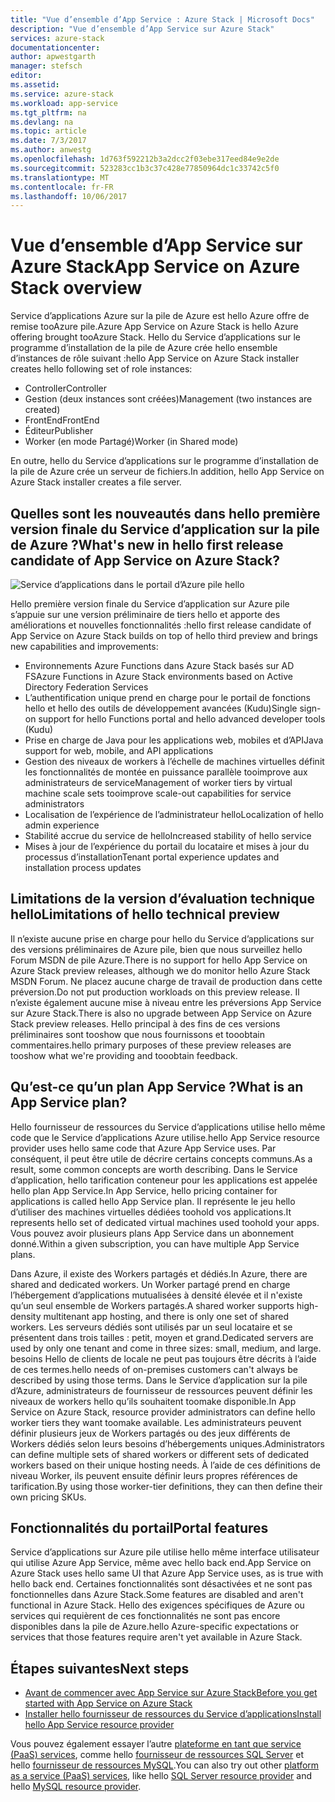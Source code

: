 ```yaml
---
title: "Vue d’ensemble d’App Service : Azure Stack | Microsoft Docs"
description: "Vue d’ensemble d’App Service sur Azure Stack"
services: azure-stack
documentationcenter: 
author: apwestgarth
manager: stefsch
editor: 
ms.assetid: 
ms.service: azure-stack
ms.workload: app-service
ms.tgt_pltfrm: na
ms.devlang: na
ms.topic: article
ms.date: 7/3/2017
ms.author: anwestg
ms.openlocfilehash: 1d763f592212b3a2dcc2f03ebe317eed84e9e2de
ms.sourcegitcommit: 523283cc1b3c37c428e77850964dc1c33742c5f0
ms.translationtype: MT
ms.contentlocale: fr-FR
ms.lasthandoff: 10/06/2017
---
```

# <a name="app-service-on-azure-stack-overview"></a><span data-ttu-id="45424-103">Vue d’ensemble d’App Service sur Azure Stack</span><span class="sxs-lookup"><span data-stu-id="45424-103">App Service on Azure Stack overview</span></span>

<span data-ttu-id="45424-104">Service d’applications Azure sur la pile de Azure est hello Azure offre de remise tooAzure pile.</span><span class="sxs-lookup"><span data-stu-id="45424-104">Azure App Service on Azure Stack is hello Azure offering brought tooAzure Stack.</span></span> <span data-ttu-id="45424-105">Hello du Service d’applications sur le programme d’installation de la pile de Azure crée hello ensemble d’instances de rôle suivant :</span><span class="sxs-lookup"><span data-stu-id="45424-105">hello App Service on Azure Stack installer creates hello following set of role instances:</span></span>

*  <span data-ttu-id="45424-106">Controller</span><span class="sxs-lookup"><span data-stu-id="45424-106">Controller</span></span>
*  <span data-ttu-id="45424-107">Gestion (deux instances sont créées)</span><span class="sxs-lookup"><span data-stu-id="45424-107">Management (two instances are created)</span></span>
*  <span data-ttu-id="45424-108">FrontEnd</span><span class="sxs-lookup"><span data-stu-id="45424-108">FrontEnd</span></span>
*  <span data-ttu-id="45424-109">Éditeur</span><span class="sxs-lookup"><span data-stu-id="45424-109">Publisher</span></span>
*  <span data-ttu-id="45424-110">Worker (en mode Partagé)</span><span class="sxs-lookup"><span data-stu-id="45424-110">Worker (in Shared mode)</span></span>

<span data-ttu-id="45424-111">En outre, hello du Service d’applications sur le programme d’installation de la pile de Azure crée un serveur de fichiers.</span><span class="sxs-lookup"><span data-stu-id="45424-111">In addition, hello App Service on Azure Stack installer creates a file server.</span></span>
    
## <a name="whats-new-in-hello-first-release-candidate-of-app-service-on-azure-stack"></a><span data-ttu-id="45424-112">Quelles sont les nouveautés dans hello première version finale du Service d’application sur la pile de Azure ?</span><span class="sxs-lookup"><span data-stu-id="45424-112">What's new in hello first release candidate of App Service on Azure Stack?</span></span>
![Service d’applications dans le portail d’Azure pile hello][1]

<span data-ttu-id="45424-114">Hello première version finale du Service d’application sur Azure pile s’appuie sur une version préliminaire de tiers hello et apporte des améliorations et nouvelles fonctionnalités :</span><span class="sxs-lookup"><span data-stu-id="45424-114">hello first release candidate of App Service on Azure Stack builds on top of hello third preview and brings new capabilities and improvements:</span></span>

* <span data-ttu-id="45424-115">Environnements Azure Functions dans Azure Stack basés sur AD FS</span><span class="sxs-lookup"><span data-stu-id="45424-115">Azure Functions in Azure Stack environments based on Active Directory Federation Services</span></span> 
* <span data-ttu-id="45424-116">L’authentification unique prend en charge pour le portail de fonctions hello et hello des outils de développement avancées (Kudu)</span><span class="sxs-lookup"><span data-stu-id="45424-116">Single sign-on support for hello Functions portal and hello advanced developer tools (Kudu)</span></span>
* <span data-ttu-id="45424-117">Prise en charge de Java pour les applications web, mobiles et d’API</span><span class="sxs-lookup"><span data-stu-id="45424-117">Java support for web, mobile, and API applications</span></span>
* <span data-ttu-id="45424-118">Gestion des niveaux de workers à l’échelle de machines virtuelles définit les fonctionnalités de montée en puissance parallèle tooimprove aux administrateurs de service</span><span class="sxs-lookup"><span data-stu-id="45424-118">Management of worker tiers by virtual machine scale sets tooimprove scale-out capabilities for service administrators</span></span>
* <span data-ttu-id="45424-119">Localisation de l’expérience de l’administrateur hello</span><span class="sxs-lookup"><span data-stu-id="45424-119">Localization of hello admin experience</span></span>
* <span data-ttu-id="45424-120">Stabilité accrue du service de hello</span><span class="sxs-lookup"><span data-stu-id="45424-120">Increased stability of hello service</span></span>
* <span data-ttu-id="45424-121">Mises à jour de l’expérience du portail du locataire et mises à jour du processus d’installation</span><span class="sxs-lookup"><span data-stu-id="45424-121">Tenant portal experience updates and installation process updates</span></span>

## <a name="limitations-of-hello-technical-preview"></a><span data-ttu-id="45424-122">Limitations de la version d’évaluation technique hello</span><span class="sxs-lookup"><span data-stu-id="45424-122">Limitations of hello technical preview</span></span>

<span data-ttu-id="45424-123">Il n’existe aucune prise en charge pour hello du Service d’applications sur des versions préliminaires de Azure pile, bien que nous surveillez hello Forum MSDN de pile Azure.</span><span class="sxs-lookup"><span data-stu-id="45424-123">There is no support for hello App Service on Azure Stack preview releases, although we do monitor hello Azure Stack MSDN Forum.</span></span> <span data-ttu-id="45424-124">Ne placez aucune charge de travail de production dans cette préversion.</span><span class="sxs-lookup"><span data-stu-id="45424-124">Do not put production workloads on this preview release.</span></span> <span data-ttu-id="45424-125">Il n’existe également aucune mise à niveau entre les préversions App Service sur Azure Stack.</span><span class="sxs-lookup"><span data-stu-id="45424-125">There is also no upgrade between App Service on Azure Stack preview releases.</span></span> <span data-ttu-id="45424-126">Hello principal à des fins de ces versions préliminaires sont tooshow que nous fournissons et tooobtain commentaires.</span><span class="sxs-lookup"><span data-stu-id="45424-126">hello primary purposes of these preview releases are tooshow what we're providing and tooobtain feedback.</span></span> 

## <a name="what-is-an-app-service-plan"></a><span data-ttu-id="45424-127">Qu’est-ce qu’un plan App Service ?</span><span class="sxs-lookup"><span data-stu-id="45424-127">What is an App Service plan?</span></span>

<span data-ttu-id="45424-128">Hello fournisseur de ressources du Service d’applications utilise hello même code que le Service d’applications Azure utilise.</span><span class="sxs-lookup"><span data-stu-id="45424-128">hello App Service resource provider uses hello same code that Azure App Service uses.</span></span> <span data-ttu-id="45424-129">Par conséquent, il peut être utile de décrire certains concepts communs.</span><span class="sxs-lookup"><span data-stu-id="45424-129">As a result, some common concepts are worth describing.</span></span> <span data-ttu-id="45424-130">Dans le Service d’application, hello tarification conteneur pour les applications est appelée hello plan App Service.</span><span class="sxs-lookup"><span data-stu-id="45424-130">In App Service, hello pricing container for applications is called hello App Service plan.</span></span> <span data-ttu-id="45424-131">Il représente le jeu hello d’utiliser des machines virtuelles dédiées toohold vos applications.</span><span class="sxs-lookup"><span data-stu-id="45424-131">It represents hello set of dedicated virtual machines used toohold your apps.</span></span> <span data-ttu-id="45424-132">Vous pouvez avoir plusieurs plans App Service dans un abonnement donné.</span><span class="sxs-lookup"><span data-stu-id="45424-132">Within a given subscription, you can have multiple App Service plans.</span></span> 

<span data-ttu-id="45424-133">Dans Azure, il existe des Workers partagés et dédiés.</span><span class="sxs-lookup"><span data-stu-id="45424-133">In Azure, there are shared and dedicated workers.</span></span> <span data-ttu-id="45424-134">Un Worker partagé prend en charge l’hébergement d’applications mutualisées à densité élevée et il n'existe qu’un seul ensemble de Workers partagés.</span><span class="sxs-lookup"><span data-stu-id="45424-134">A shared worker supports high-density multitenant app hosting, and there is only one set of shared workers.</span></span> <span data-ttu-id="45424-135">Les serveurs dédiés sont utilisés par un seul locataire et se présentent dans trois tailles : petit, moyen et grand.</span><span class="sxs-lookup"><span data-stu-id="45424-135">Dedicated servers are used by only one tenant and come in three sizes: small, medium, and large.</span></span> <span data-ttu-id="45424-136">besoins Hello de clients de locale ne peut pas toujours être décrits à l’aide de ces termes.</span><span class="sxs-lookup"><span data-stu-id="45424-136">hello needs of on-premises customers can't always be described by using those terms.</span></span> <span data-ttu-id="45424-137">Dans le Service d’application sur la pile d’Azure, administrateurs de fournisseur de ressources peuvent définir les niveaux de workers hello qu’ils souhaitent toomake disponible.</span><span class="sxs-lookup"><span data-stu-id="45424-137">In App Service on Azure Stack, resource provider administrators can define hello worker tiers they want toomake available.</span></span> <span data-ttu-id="45424-138">Les administrateurs peuvent définir plusieurs jeux de Workers partagés ou des jeux différents de Workers dédiés selon leurs besoins d’hébergements uniques.</span><span class="sxs-lookup"><span data-stu-id="45424-138">Administrators can define multiple sets of shared workers or different sets of dedicated workers based on their unique hosting needs.</span></span> <span data-ttu-id="45424-139">À l’aide de ces définitions de niveau Worker, ils peuvent ensuite définir leurs propres références de tarification.</span><span class="sxs-lookup"><span data-stu-id="45424-139">By using those worker-tier definitions, they can then define their own pricing SKUs.</span></span>

## <a name="portal-features"></a><span data-ttu-id="45424-140">Fonctionnalités du portail</span><span class="sxs-lookup"><span data-stu-id="45424-140">Portal features</span></span>

<span data-ttu-id="45424-141">Service d’applications sur Azure pile utilise hello même interface utilisateur qui utilise Azure App Service, même avec hello back end.</span><span class="sxs-lookup"><span data-stu-id="45424-141">App Service on Azure Stack uses hello same UI that Azure App Service uses, as is true with hello back end.</span></span> <span data-ttu-id="45424-142">Certaines fonctionnalités sont désactivées et ne sont pas fonctionnelles dans Azure Stack.</span><span class="sxs-lookup"><span data-stu-id="45424-142">Some features are disabled and aren't functional in Azure Stack.</span></span> <span data-ttu-id="45424-143">Hello des exigences spécifiques de Azure ou services qui requièrent de ces fonctionnalités ne sont pas encore disponibles dans la pile de Azure.</span><span class="sxs-lookup"><span data-stu-id="45424-143">hello Azure-specific expectations or services that those features require aren't yet available in Azure Stack.</span></span> 

## <a name="next-steps"></a><span data-ttu-id="45424-144">Étapes suivantes</span><span class="sxs-lookup"><span data-stu-id="45424-144">Next steps</span></span>

- [<span data-ttu-id="45424-145">Avant de commencer avec App Service sur Azure Stack</span><span class="sxs-lookup"><span data-stu-id="45424-145">Before you get started with App Service on Azure Stack</span></span>](azure-stack-app-service-before-you-get-started.md)
- [<span data-ttu-id="45424-146">Installer hello fournisseur de ressources du Service d’applications</span><span class="sxs-lookup"><span data-stu-id="45424-146">Install hello App Service resource provider</span></span>](azure-stack-app-service-deploy.md)

<span data-ttu-id="45424-147">Vous pouvez également essayer l’autre [plateforme en tant que service (PaaS) services](azure-stack-tools-paas-services.md), comme hello [fournisseur de ressources SQL Server](azure-stack-sql-resource-provider-deploy.md) et hello [fournisseur de ressources MySQL](azure-stack-mysql-resource-provider-deploy.md).</span><span class="sxs-lookup"><span data-stu-id="45424-147">You can also try out other [platform as a service (PaaS) services](azure-stack-tools-paas-services.md), like hello [SQL Server resource provider](azure-stack-sql-resource-provider-deploy.md) and hello [MySQL resource provider](azure-stack-mysql-resource-provider-deploy.md).</span></span>

<!--Image references-->
[1]: ./media/azure-stack-app-service-overview/AppService_Portal.png

